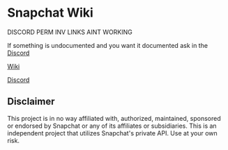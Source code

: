 # Snapchat Wiki

DISCORD PERM INV LINKS AINT WORKING

If something is undocumented and you want it documented ask in the [Discord](https://discord.gg/YfAqaSDfF6)

[Wiki](https://github.com/killed/Snapchat-Wiki/wiki)

[Discord](https://discord.gg/YfAqaSDfF6)

## Disclaimer
This project is in no way affiliated with, authorized, maintained, sponsored or endorsed by Snapchat or any of its affiliates or subsidiaries. This is an independent project that utilizes Snapchat's private API. Use at your own risk.
